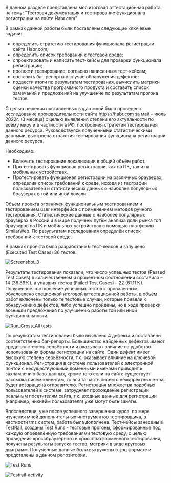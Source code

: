 В данном разделе представлена моя итоговая аттестационная работа на тему: "Тестовая документация и тестирование функционала регистрации на сайте Habr.com"

В рамках данной работы были поставлены следующие ключевые задачи:
* определить стратегию тестирования функционала регистрации сайта Habr.com;
* определить список требований к тестовой среде;
* спроектировать и написать тест-кейсы для проверки функционала регистрации;
* провести тестирование, согласно написанным тест-кейсам;
* составить баг-репорты в случае обнаружения дефектов;
* подвести итоги по результатам тестирования, вычислить метрики оценки качества программного продукта и составить список замечаний и предложений на улучшение по результатам прогона тестов.

С целью решения поставленных задач мной было проведено исследование производительности сайта https://habr.com за май – июль 2022г. (3 месяца) с целью выявления степени его актуальности по всему миру и в частности в РФ, построения стратегии тестирования данного ресурса.
Руководствуясь полученными статистическими данными, выстроена стратегия тестирования функционала регистрации данного ресурса.

Необходимо:
* Включить тестирование локализации в общий объём работ.
* Протестировать функционал регистрации, как на ПК, так и на мобильных устройствах.
* Протестировать функционал регистрации на различных браузерах, определив список требований к среде, исходя из географии пользователей и статистических данных о наиболее популярных браузерах в той или иной локали.

Объём проекта ограничен функциональным тестированием и тестированием user интерфейса с применением методов ручного тестирования.
Статистические данные о наиболее популярных браузерах в России и в мире получены путём анализа доли рынка топ браузеров на ПК и мобильных устройствах с помощью платформы SimilarWeb.
По результатам исследования определён список требований к тестовой среде. 

В рамках проекта было разработано 6 тест-кейсов и запущено (Executed Test Cases) 36 тестов. 

![Screenshot_3](https://github.com/Tarya2511/Certification-work/assets/109246494/6ce248e0-f12c-489c-9e66-d8db60ff692e)

Результаты тестирования показали, что число успешных тестов (Passed Test Cases) в количественном и процентном соотношении составило – 14 (38.89%), а упавших тестов (Failed Test Cases) – 22 (61.11%).
Полученное соотношение успешных тестов к проваленным обусловлено спецификой итоговой аттестационной работы, в объём работ включены только те тестовые случаи, которые привели к обнаружению дефектов, либо успешно пройдены, но в ходе проверки возникли предложения по улучшению работы той или иной функциональности.

![Run_Cross_All tests](https://github.com/Tarya2511/Certification-work/assets/109246494/d7b4eb68-10ec-48d4-a4be-155ff903daad)

По результатам тестирования было выявлено 4 дефекта и составлены соответственно баг-репорты. Большинство найденных дефектов имеют среднюю степень серьёзности и оказывают влияние на удобство использования формы регистрации на сайте.
Один дефект имеет высокую степень серьёзности, т.к. оказывает влияние на ключевой функционал. Регистрация в системе пользователей с электронной почтой с несуществующими доменными именами приводит к захламлению базы данных, кроме того если на сайте существует рассылка писем клиентам, то вся та часть писем с некорректных e-mail будет возвращена отправителю.
Регистрация множества подобных пользователей в системе, затрудняет прохождение регистрации реальным посетителям сайта, т.к. входные данные для регистрации (например, никнейм пользователя) уже могут быть заняты.

Впоследствии, уже после успешного завершения курса, по мере изучения мной дополнительных инструментов тестировщика, в частности tms систем, работа была дополнена. Тест-кейсы занесены в TestRail, созданы Test Runs - тестовые прогоны, сформированные под каждую определённую требованиями тестовую среду, с целью проведения кроссбраузерного и кроссплатформенного тестирования, получены результаты запуска тестов, метрики в виде круговых диаграмм. Полученные данные были выгружены в .jpg формате и предсталены в данном репозитории.

![Test Runs](https://github.com/Tarya2511/Certification-work/assets/109246494/84472adf-3535-4756-8457-09ab059d0e4a)

![Testrail-activity](https://github.com/Tarya2511/Certification-work/assets/109246494/88932de2-0703-42a9-8edc-99b96c761591)

